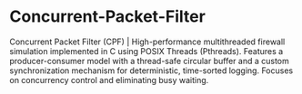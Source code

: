 # Concurrent-Packet-Filter
Concurrent Packet Filter (CPF) | High-performance multithreaded firewall simulation implemented in C using POSIX Threads (Pthreads). Features a producer-consumer model with a thread-safe circular buffer and a custom synchronization mechanism for deterministic, time-sorted logging. Focuses on concurrency control and eliminating busy waiting.

